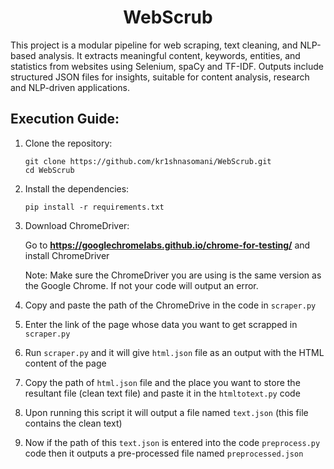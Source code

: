 <h1 align="center">WebScrub</h1>
This project is a modular pipeline for web scraping, text cleaning, and NLP-based analysis. It extracts meaningful content, keywords, entities, and statistics from websites using Selenium, spaCy and TF-IDF. Outputs include structured JSON files for insights, suitable for content analysis, research and NLP-driven applications.

## Execution Guide:
1. Clone the repository:
   ```
   git clone https://github.com/kr1shnasomani/WebScrub.git
   cd WebScrub
   ```

2. Install the dependencies:
   ```
   pip install -r requirements.txt
   ```

3. Download ChromeDriver:
   
   Go to **https://googlechromelabs.github.io/chrome-for-testing/** and install ChromeDriver

   Note: Make sure the ChromeDriver you are using is the same version as the Google Chrome. If not your code will output an error.

4. Copy and paste the path of the ChromeDrive in the code in `scraper.py`

5. Enter the link of the page whose data you want to get scrapped in `scraper.py`

6. Run `scraper.py` and it will give `html.json` file as an output with the HTML content of the page

7. Copy the path of `html.json` file and the place you want to store the resultant file (clean text file) and paste it in the `htmltotext.py` code

8. Upon running this script it will output a file named `text.json` (this file contains the clean text)

9. Now if the path of this `text.json` is entered into the code `preprocess.py` code then it outputs a pre-processed file named `preprocessed.json`
